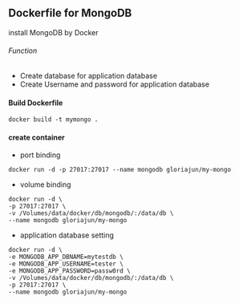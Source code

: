 ## Dockerfile for MongoDB

install MongoDB by Docker

###### Function
- Create database for application database
- Create Username and password for application database

#### Build Dockerfile
```
docker build -t mymongo .
```

#### create container
* port binding
```
docker run -d -p 27017:27017 --name mongodb gloriajun/my-mongo
```

* volume binding
```
docker run -d \
-p 27017:27017 \
-v /Volumes/data/docker/db/mongodb/:/data/db \
--name mongodb gloriajun/my-mongo
```

* application database setting
```
docker run -d \
-e MONGODB_APP_DBNAME=mytestdb \
-e MONGODB_APP_USERNAME=tester \
-e MONGODB_APP_PASSWORD=passw0rd \
-v /Volumes/data/docker/db/mongodb/:/data/db \
-p 27017:27017 \
--name mongodb gloriajun/my-mongo
```
